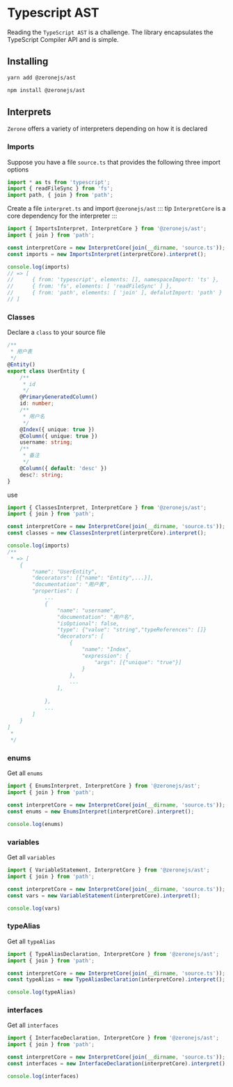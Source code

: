 # Typescript AST

Reading the `TypeScript AST` is a challenge. The library encapsulates the TypeScript Compiler API and is simple.

## Installing

<CodeGroup>
  <CodeGroupItem title="YARN" active>

```bash
yarn add @zeronejs/ast
```
  </CodeGroupItem>
  <CodeGroupItem title="NPM">

```bash
npm install @zeronejs/ast
```

  </CodeGroupItem>
</CodeGroup>

## Interprets

`Zerone` offers a variety of interpreters depending on how it is declared

### Imports 
Suppose you have a file `source.ts` that provides the following three import options
```ts
import * as ts from 'typescript';
import { readFileSync } from 'fs';
import path, { join } from 'path';

```
Create a file `interpret.ts` and import `@zeronejs/ast`
::: tip
`InterpretCore` is a core dependency for the interpreter
:::

```ts
import { ImportsInterpret, InterpretCore } from '@zeronejs/ast';
import { join } from 'path';

const interpretCore = new InterpretCore(join(__dirname, 'source.ts'));
const imports = new ImportsInterpret(interpretCore).interpret();

console.log(imports)
// => [
//      { from: 'typescript', elements: [], namespaceImport: 'ts' },
//      { from: 'fs', elements: [ 'readFileSync' ] },
//      { from: 'path', elements: [ 'join' ], defalutImport: 'path' }
// ]
```

### Classes 
Declare a `class` to your source file
```ts
/**
 * 用户表
 */
@Entity()
export class UserEntity {
	/**
	 * id
	 */
	@PrimaryGeneratedColumn()
	id: number;
	/**
	 * 用户名
	 */
	@Index({ unique: true })
	@Column({ unique: true })
	username: string;
	/**
	 * 备注
	 */
	@Column({ default: 'desc' })
	desc?: string;
}

```
use

```ts
import { ClassesInterpret, InterpretCore } from '@zeronejs/ast';
import { join } from 'path';

const interpretCore = new InterpretCore(join(__dirname, 'source.ts'));
const classes = new ClassesInterpret(interpretCore).interpret();

console.log(imports)
/**
 * => [
    {
        "name": "UserEntity",
        "decorators": [{"name": "Entity",...}],
        "documentation": "用户表",
        "properties": [
            ...
            {
                "name": "username",
                "documentation": "用户名",
                "isOptional": false,
                "type": {"value": "string","typeReferences": []}
                "decorators": [
                    {
                        "name": "Index",
                        "expression": {
                            "args": [{"unique": "true"}]
                        }
                    },
                    ...
                ],
                
            },
            ...
        ]
    }
]
 * 
 */
```

### enums

Get all `enums`

```ts
import { EnumsInterpret, InterpretCore } from '@zeronejs/ast';
import { join } from 'path';

const interpretCore = new InterpretCore(join(__dirname, 'source.ts'));
const enums = new EnumsInterpret(interpretCore).interpret();

console.log(enums)

```

### variables

Get all `variables`

```ts
import { VariableStatement, InterpretCore } from '@zeronejs/ast';
import { join } from 'path';

const interpretCore = new InterpretCore(join(__dirname, 'source.ts'));
const vars = new VariableStatement(interpretCore).interpret();

console.log(vars)

```
### typeAlias

Get all `typeAlias`

```ts
import { TypeAliasDeclaration, InterpretCore } from '@zeronejs/ast';
import { join } from 'path';

const interpretCore = new InterpretCore(join(__dirname, 'source.ts'));
const typeAlias = new TypeAliasDeclaration(interpretCore).interpret();

console.log(typeAlias)

```
### interfaces

Get all `interfaces`

```ts
import { InterfaceDeclaration, InterpretCore } from '@zeronejs/ast'; 
import { join } from 'path';

const interpretCore = new InterpretCore(join(__dirname, 'source.ts'));
const interfaces = new InterfaceDeclaration(interpretCore).interpret();

console.log(interfaces)

```
